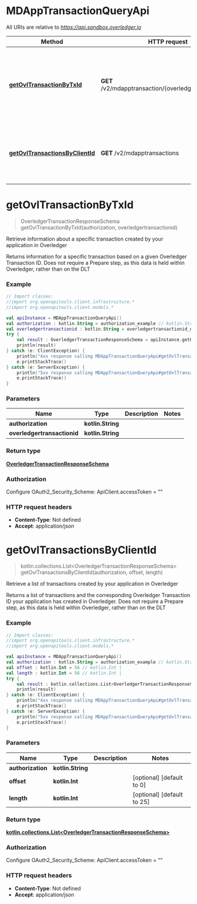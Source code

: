 # MDAppTransactionQueryApi

All URIs are relative to *https://api.sandbox.overledger.io*

Method | HTTP request | Description
------------- | ------------- | -------------
[**getOvlTransactionByTxId**](MDAppTransactionQueryApi.md#getOvlTransactionByTxId) | **GET** /v2/mdapptransaction/{overledgertransactionid} | Retrieve information about a specific transaction created by your application in Overledger
[**getOvlTransactionsByClientId**](MDAppTransactionQueryApi.md#getOvlTransactionsByClientId) | **GET** /v2/mdapptransactions | Retrieve a list of transactions created by your application in Overledger


<a name="getOvlTransactionByTxId"></a>
# **getOvlTransactionByTxId**
> OverledgerTransactionResponseSchema getOvlTransactionByTxId(authorization, overledgertransactionid)

Retrieve information about a specific transaction created by your application in Overledger

Returns information for a specific transaction based on a given Overledger Transaction ID. Does not require a Prepare step, as this data is held within Overledger, rather than on the DLT

### Example
```kotlin
// Import classes:
//import org.openapitools.client.infrastructure.*
//import org.openapitools.client.models.*

val apiInstance = MDAppTransactionQueryApi()
val authorization : kotlin.String = authorization_example // kotlin.String | 
val overledgertransactionid : kotlin.String = overledgertransactionid_example // kotlin.String | 
try {
    val result : OverledgerTransactionResponseSchema = apiInstance.getOvlTransactionByTxId(authorization, overledgertransactionid)
    println(result)
} catch (e: ClientException) {
    println("4xx response calling MDAppTransactionQueryApi#getOvlTransactionByTxId")
    e.printStackTrace()
} catch (e: ServerException) {
    println("5xx response calling MDAppTransactionQueryApi#getOvlTransactionByTxId")
    e.printStackTrace()
}
```

### Parameters

Name | Type | Description  | Notes
------------- | ------------- | ------------- | -------------
 **authorization** | **kotlin.String**|  |
 **overledgertransactionid** | **kotlin.String**|  |

### Return type

[**OverledgerTransactionResponseSchema**](OverledgerTransactionResponseSchema.md)

### Authorization


Configure OAuth2_Security_Scheme:
    ApiClient.accessToken = ""

### HTTP request headers

 - **Content-Type**: Not defined
 - **Accept**: application/json

<a name="getOvlTransactionsByClientId"></a>
# **getOvlTransactionsByClientId**
> kotlin.collections.List&lt;OverledgerTransactionResponseSchema&gt; getOvlTransactionsByClientId(authorization, offset, length)

Retrieve a list of transactions created by your application in Overledger

Returns a list of transactions and the corresponding Overledger Transaction ID your application has created in Overledger. Does not require a Prepare step, as this data is held within Overledger, rather than on the DLT

### Example
```kotlin
// Import classes:
//import org.openapitools.client.infrastructure.*
//import org.openapitools.client.models.*

val apiInstance = MDAppTransactionQueryApi()
val authorization : kotlin.String = authorization_example // kotlin.String | 
val offset : kotlin.Int = 56 // kotlin.Int | 
val length : kotlin.Int = 56 // kotlin.Int | 
try {
    val result : kotlin.collections.List<OverledgerTransactionResponseSchema> = apiInstance.getOvlTransactionsByClientId(authorization, offset, length)
    println(result)
} catch (e: ClientException) {
    println("4xx response calling MDAppTransactionQueryApi#getOvlTransactionsByClientId")
    e.printStackTrace()
} catch (e: ServerException) {
    println("5xx response calling MDAppTransactionQueryApi#getOvlTransactionsByClientId")
    e.printStackTrace()
}
```

### Parameters

Name | Type | Description  | Notes
------------- | ------------- | ------------- | -------------
 **authorization** | **kotlin.String**|  |
 **offset** | **kotlin.Int**|  | [optional] [default to 0]
 **length** | **kotlin.Int**|  | [optional] [default to 25]

### Return type

[**kotlin.collections.List&lt;OverledgerTransactionResponseSchema&gt;**](OverledgerTransactionResponseSchema.md)

### Authorization


Configure OAuth2_Security_Scheme:
    ApiClient.accessToken = ""

### HTTP request headers

 - **Content-Type**: Not defined
 - **Accept**: application/json


